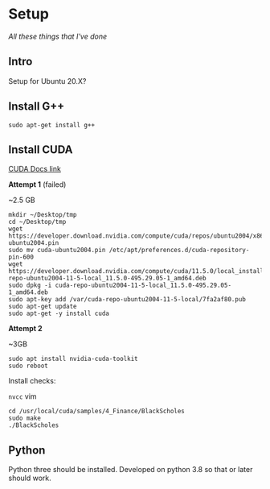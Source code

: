 # Setup

_All these things that I've done_

## Intro

Setup for Ubuntu 20.X?

## Install G++

`sudo apt-get install g++`

## Install CUDA

[CUDA Docs link](https://developer.nvidia.com/cuda-downloads?target_os=Linux&target_arch=x86_64&Distribution=Ubuntu&target_version=20.04&target_type=deb_local)

__Attempt 1__ (failed)

~2.5 GB

~~~
mkdir ~/Desktop/tmp
cd ~/Desktop/tmp
wget https://developer.download.nvidia.com/compute/cuda/repos/ubuntu2004/x86_64/cuda-ubuntu2004.pin
sudo mv cuda-ubuntu2004.pin /etc/apt/preferences.d/cuda-repository-pin-600
wget https://developer.download.nvidia.com/compute/cuda/11.5.0/local_installers/cuda-repo-ubuntu2004-11-5-local_11.5.0-495.29.05-1_amd64.deb
sudo dpkg -i cuda-repo-ubuntu2004-11-5-local_11.5.0-495.29.05-1_amd64.deb
sudo apt-key add /var/cuda-repo-ubuntu2004-11-5-local/7fa2af80.pub
sudo apt-get update
sudo apt-get -y install cuda
~~~

__Attempt 2__

~3GB

~~~
sudo apt install nvidia-cuda-toolkit
sudo reboot
~~~

Install checks:

`nvcc`
vim
~~~
cd /usr/local/cuda/samples/4_Finance/BlackScholes
sudo make
./BlackScholes
~~~


## Python

Python three should be installed. Developed on python 3.8 so that or later should work.